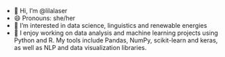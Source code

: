 - 👋 Hi, I’m @lilalaser
-  😄 Pronouns: she/her
- 👀 I’m interested in data science, linguistics and renewable energies
- 🌱 I enjoy working on data analysis and machine learning projects using Python and R. My tools include Pandas, NumPy, scikit-learn and keras, as well as NLP and data visualization libraries.
<!---
lilalaser/lilalaser is a ✨ special ✨ repository because its `README.md` (this file) appears on your GitHub profile.
You can click the Preview link to take a look at your changes.
--->
